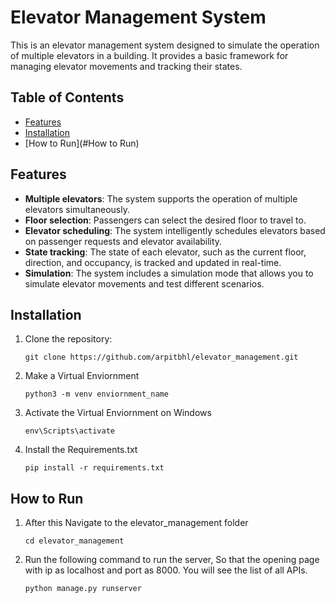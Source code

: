 # Elevator Management System

This is an elevator management system designed to simulate the operation of multiple elevators in a building. It provides a basic framework for managing elevator movements and tracking their states.

## Table of Contents

- [Features](#features)
- [Installation](#installation)
- [How to Run](#How to Run)

## Features

- **Multiple elevators**: The system supports the operation of multiple elevators simultaneously.
- **Floor selection**: Passengers can select the desired floor to travel to.
- **Elevator scheduling**: The system intelligently schedules elevators based on passenger requests and elevator availability.
- **State tracking**: The state of each elevator, such as the current floor, direction, and occupancy, is tracked and updated in real-time.
- **Simulation**: The system includes a simulation mode that allows you to simulate elevator movements and test different scenarios.

## Installation

1. Clone the repository:

   ```shell
   git clone https://github.com/arpitbhl/elevator_management.git
2. Make a Virtual Enviornment

   ```shell
   python3 -m venv enviornment_name
3. Activate the Virtual Enviornment on Windows

   ```shell
   env\Scripts\activate
4. Install the Requirements.txt

   ```shell
   pip install -r requirements.txt

## How to Run
1. After this Navigate to the elevator_management folder

   ```shell
   cd elevator_management

2. Run the following command to run the server, So that the opening page with ip as localhost and port as 8000. You will see the list of all APIs.

   ```shell
   python manage.py runserver